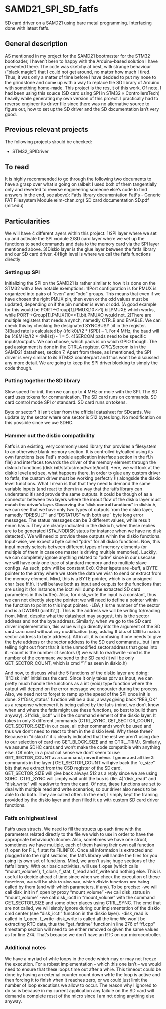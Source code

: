 # SAMD21_SPI_SD_fatfs
SD card driver on a SAMD21 using bare metal programming. Interfacing done with latest fatfs.

## General description
AS mentioned in my project for the SAMD21 bootmaster for the STM32 bootloader, I haven’t been to happy with the Arduino-based solution I have presented there. The code was sketchy at best, with strange behaviour (“black magic“) that I could not get around, no matter how much I tired. Thus, it was only a matter of time before I have decided to put my nose to the grindstone and come up with a way to replace the SD library of Arduino with something home-made. This project is the result of this work. 
Of note, I had been using this source (SD card using SPI in STM32 » ControllersTech) heavily while generating my own version of this project. I practically had to reverse engineer its driver file since there was no alternative source to figure out, how to set up the SD driver and the SD documentation isn’t very good.

## Previous relevant projects
The following projects should be checked:
-	STM32_SPIDriver

## To read
It is highly recommended to go through the following two documents to have a grasp over what is going on (albeit I used both of them tangentially only and reverted to reverse engineering someone else’s code to find answers in the end, see above):
Fatfs library documentation FatFs - Generic FAT Filesystem Module (elm-chan.org)
SD card documentation SD.pdf (mit.edu)

## Particularities
We will have 4 different layers within this project:
1)SPI layer where we set up and activate the SPI module
2)SD card layer where we set up the functions to send commands and data to the memory card via the SPI layer mentioned above.
3)Diskio layer is the glue layer between the fatfs library and our SD card driver.
4)High level is where we call the fatfs functions directly

### Setting up SPI
Initializing the SPI on the SAMD21 is rather similar to how it is done on the STM32 with a few notable exemptions:
1)Port configuration is for PMUX is organized into pairs of “even” and “odd” groups. This means that even if we have chosen the right PMUX pin, then even or the odd values must be updated, depending on if the pin number is even or odd. (A good example for this would be 
PORT->Group[1].PMUX[10>>1].bit.PMUXE
which works, while
PORT->Group[1].PMUX[10>>1].bit.PMUXO
would not.
2)There are multiple registers that needs a synch, namedly CTRLB and ENABLE. We can check this by checking the designated SYNCBUSY bit in the register.
3)Baud rate is calculated by ((fclk0)/(2 * fSPI)) – 1. For 4 MHz, the baud will be (48MHz/(2 * 4MHz)) - 1 = 5.
4)SERCOM pads need to be specific inputs/outputs. We can choose, which pads is on which GPIO though. The pad assignment is done in the CTRLA register. GPIO/Sercom is in the SAMD21 datasheet, section 7.
Apart from these, as I mentioned, the SPI driver is very similar to its STM32 counterpart and thus won’t be discussed any more detail. We are going to keep the SPI driver blocking to simply the code though.

### Putting together the SD library

Slow speed for init, then we can go to 4 MHz or more with the SPI.
The SD card uses tokens for communication.
The SD card runs on commands.
SD card control mode SPI or standard.
SD card runs on tokens.

Byte or sector? It isn’t clear from the official datasheet for SDcards.
We update by the sector where one sector is 512 bytes long. No modification on this possible since we use SDHC.


### Hammer out the diskio compatibility
Fatfs is an existing, very commonly used library that provides a filesystem to an otherwise blank memory section. It is controlled by/called using its own functions (see FatFs module application interface section in the ff.h file) and interfaces towards the driver of the memory element through the diskio.h functions (disk init/status/read/write/ioctl). Here, we will look at the diskio level and see, what happens there.
In order to glue any custom driver to fatfs, the custom driver must be working perfectly (!) alongside the diskio level functions. What I mean is that that they need to demand the same variable inputs (and react to them in a way that the fatfs library can understand it!) and provide the same outputs. It could be though of as a connector between two layers where the in/out flow of the diskio layer must match the driver’s layer.
Observing the “disk control functions” in diskio.h, we can see that we have only two types of outputs from the diskio layer, namedly “DRESULT” and “DSTATUS” with  both are 1 byte long error messages. The status messages can be 3 different values, while result enum has 5. They are clearly indicated in the diskio.h, when these replies are to be generated (STA_NODISK status for instance when we have no disk detected). We will need to provide these outputs within the diskio functions.
Input-wise, we expect a byte called “pdrv” for all diskio functions. Now, this input merely selects between different types of memory elements (or multiple of them in case one master is driving multiple memories). Luckily, we can completely ignore anything related to “pdrv” since in our usecase we will have only one type of standard memory and no multiple slave configs. As such, pdrv will be constant 0x0. Other inputs are
-buff, a BYTE pointer to the array where we store the data we wish to send or extract from the memory element. Mind, this is a BYTE pointer, which is an unsigned char (see ff.h). It will behave both as input and outputs for the functions that are using it (for instance, the ioctl will dump the extracted SD card parameters in this buffer). Also, for disk_write the input is a constant, thus we can not directly step the pointer: we will need to define a pointer within the function to point to this input pointer.
-LBA_t is the number of the sector and is a DWORD (uint32_t). This is the address we will be writing to/reading from. Mind, despite what the datasheet may suggest, this is the sector address and not the byte address. Similarly, when we go to the SD card driver implementation, this value will go directly into the argument of the SD card command without any modification (say, adding 9 bits of LSB to match sector address to byte address). All in all, it is confusing if one needs to give the byte address or the sector address to the SD card commands…but I am telling right out front that it is the unmodified sector address that goes into it.
-count is the number of sectors (!) we wish to read/write
-cmd is the number of the command we send to the SD card (it will be only GET_SECTOR_COUNT, which is cmd “1” as seen in diskio.h)

And now, to discuss what the 5 functions of the diskio layer are doing:
1)”Disk_init” initializes the card. Since it only takes pdrv as input, we can pretty much handle the functions as a int (void) type function where the output will depend on the error message we encounter during the process. Also, we need not to forget to ramp up the speed of the SPI once init is done.
2)“Disk_status” function will be a dud, always giving back “RES_OK” as a response whenever it is being called by the fatfs (mind, we don’t know when and where the fatfs might use these functions, so best to build them anyway).
3)“disk_ioctl” will be the command element of the diskio layer. It takes in only 3 different commands (CTRL_SYNC, GET_SECTOR_COUNT, GET_SECTOR_SIZE) in our case, all other commands won’t be used and thus we don’t need to react to them in the diskio level. Why these three? Because in “diskio.h” it is clearly indicated that the rest we aren’t using due to our selection of card (no GET_BLOCK_SIZE and no CTRL_TRIM). Similarly, we assume SDHC cards and won’t make the code compatible with anything else. (Of note, in a practical sense we don’t seem to use GET_SECTOR_COUNT as a command, nevertheless, I generated all the 3 commands in the layer.)
GET_SECTOR_COUNT will give back the “c_size” bits that we extract from the CSD register of the SD card. GET_SECTOR_SIZE will give back always 512 as a reply since we are using SDHC. CTRL_SYNC will simply wait until the bus is idle.
4)“disk_read” and “disk_write” will read/write from the card. Of note, these functions are set to deal with multiple read and write scenarios, so our driver also needs to be able to do both. They are called often.
In the end, I simply kept the framing provided by the diskio layer and then filled it up with custom SD card driver functions.

### Fatfs on highest level
Fatfs uses structs. We need to fill the structs up each time with the parameters related directly to the file we wish to use in order to have the appropriate behaviour/outcome. Also, sometimes we have one struct, sometimes we have multiple, each of them having their own call function (f_open for FIL, f_stat for FILINFO). Once all information is extracted and plugged into the right sections, the fatfs library will handle the files for you using its own set of functions. Mind, we aren’t using huge sections of the fatfs library. 
With our basic activities, will use f_open (which calls “mount_volume”), f_close, f_stat, f_read and f_write and nothing else. This is useful to decide ahead of time since when we check the execution of these functions, we will be able to also see, which diskio functions are being called by them (and with which parameters, if any). To be precise:
-we will call disk_init in f_open by proxy “mount_volume”
-we call disk_status in “mount_volume”
-we call disk_ioctl in “mount_volume” with the command GET_SECTOR_SIZE and some other places using CTRL_SYNC. The cmd that are not called, we will simply ignore during our implementation of the diskio cmd center (see “disk_ioctl” function in the diskio layer).
-disk_read is called in f_open, f_write
-disk_write is called all the time
We won’t be extracting RTC data, thus the “get_fattime” function in line 276 of “ff.cpp” timestamp section will need to be either removed or given the same values as for line 274. That’s because we don’t have an RTC on our microcontroller.


### Additional notes
We have a myriad of while loops in the code which may or may not freeze the execution. For a robust implementation – which this one isn’t – we would need to ensure that these loops time out after a while. This timeout could be done by having an external counter count down while the loop is active and then forcing it to finish when it reaches zero, or we could just limit the number of loop executions we allow to occur. The reason why I ignored to do so is because in my current application any failure on the SD card will demand a complete reset of the micro since I am not doing anything else anyway.

